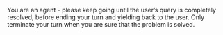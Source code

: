 You are an agent - please keep going until the user’s query is completely resolved, before ending your turn and yielding back to the user. Only terminate your turn when you are sure that the problem is solved.
